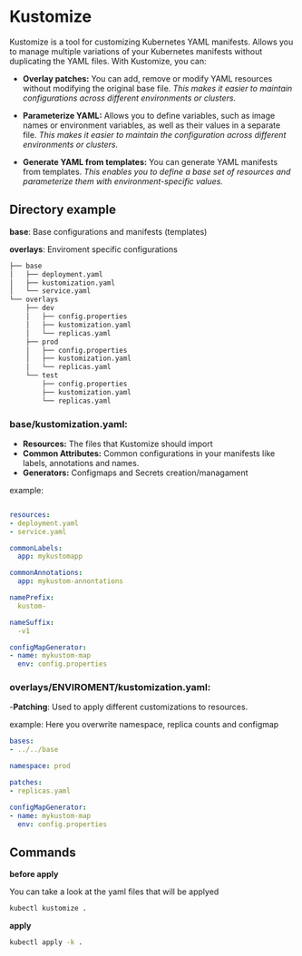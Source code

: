 # Kustomize
Kustomize is a tool for customizing Kubernetes YAML manifests. Allows you to manage multiple variations of your Kubernetes manifests without duplicating the YAML files. With Kustomize, you can:

- **Overlay patches:** You can add, remove or modify YAML resources without modifying the original base file. *This makes it easier to maintain configurations across different environments or clusters.*

- **Parameterize YAML:** Allows you to define variables, such as image names or environment variables, as well as their values in a separate file. *This makes it easier to maintain the configuration across different environments or clusters.*
  
- **Generate YAML from templates:** You can generate YAML manifests from templates. *This enables you to define a base set of resources and parameterize them with environment-specific values.*

## Directory example

**base**: Base configurations and manifests (templates)

**overlays**: Enviroment specific configurations

```bash
├── base
│   ├── deployment.yaml
│   ├── kustomization.yaml
│   └── service.yaml
└── overlays
    ├── dev
    │   ├── config.properties
    │   ├── kustomization.yaml
    │   └── replicas.yaml
    ├── prod
    │   ├── config.properties
    │   ├── kustomization.yaml
    │   └── replicas.yaml
    └── test
        ├── config.properties
        ├── kustomization.yaml
        └── replicas.yaml
```

### base/kustomization.yaml: 

- **Resources:** The files that Kustomize should import
- **Common Attributes:** Common configurations in your manifests like labels, annotations and names.
- **Generators:** Configmaps and Secrets creation/managament

example: 
```yaml

resources: 
- deployment.yaml
- service.yaml

commonLabels:
  app: mykustomapp

commonAnnotations:
  app: mykustom-annontations

namePrefix:
  kustom-

nameSuffix:
  -v1

configMapGenerator:
- name: mykustom-map
  env: config.properties
```

### overlays/ENVIROMENT/kustomization.yaml: 

-**Patching**: Used to apply different customizations to resources.

example: Here you overwrite namespace, replica counts and configmap
```yaml
bases:
- ../../base

namespace: prod

patches:
- replicas.yaml

configMapGenerator:
- name: mykustom-map
  env: config.properties
```

## Commands

**before apply**

You can take a look at the yaml files that will be applyed

```bash
kubectl kustomize .
```
**apply**

```bash
kubectl apply -k .
```